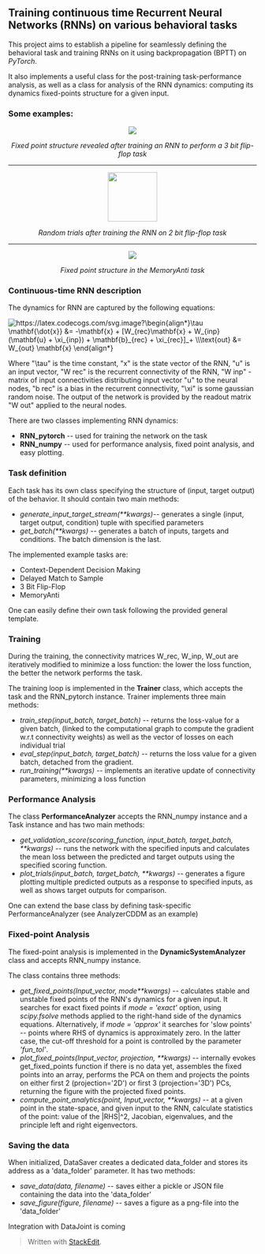 ## Training continuous time Recurrent Neural Networks (RNNs) on various behavioral tasks

This project aims to establish a pipeline for seamlessly defining the behavioral task and training RNNs on it using backpropagation (BPTT) on *PyTorch*.

It also implements a useful class for the post-training task-performance analysis, as well as a class for analysis of the RNN dynamics: computing its dynamics fixed-points structure for a given input.

### Some examples:


<p align="center">
<img src="https://github.com/engellab/RNN_training_pipeline/blob/main/img/fixed%20points%203BitFlipFlop%20task.gif?raw=true"/>
</p>

<center>

*Fixed point structure revealed after training an RNN to perform a 3 bit flip-flop task*
  
</center>

__________________________________
<p align="center">
<img src="https://github.com/engellab/RNN_training_pipeline/blob/main/img/random_trials_MemoryAnti_task.png" width="100" height="100">
</p>

<center>

*Random trials after training the RNN on 2 bit flip-flop task*

</center>
  
__________________________________
<p align="center">
<img src="https://github.com/engellab/RNN_training_pipeline/blob/main/img/fixed%20points%20MemoryAnti%20task.gif?raw=true"/>
</p>

<center>

*Fixed point structure in the MemoryAnti task*

</center>

### Continuous-time RNN description

The dynamics for RNN are captured by the following equations:

<img src="https://latex.codecogs.com/svg.image?\begin{align*}\tau&space;\mathbf{\dot{x}}&space;&=&space;-\mathbf{x}&space;&plus;&space;[W_{rec}\mathbf{x}&space;&plus;&space;W_{inp}&space;(\mathbf{u}&space;&plus;&space;\xi_{inp})&space;&plus;&space;\mathbf{b}_{rec}&space;&plus;&space;\xi_{rec}]_&plus;&space;\\\text{out}&space;&=&space;W_{out}&space;\mathbf{x}&space;\end{align*}&space;" title="https://latex.codecogs.com/svg.image?\begin{align*}\tau \mathbf{\dot{x}} &= -\mathbf{x} + [W_{rec}\mathbf{x} + W_{inp} (\mathbf{u} + \xi_{inp}) + \mathbf{b}_{rec} + \xi_{rec}]_+ \\\text{out} &= W_{out} \mathbf{x} \end{align*} " />

Where "\tau" is the time constant, "x" is the state vector of the RNN, "u" is an input vector, "W rec" is the recurrent connectivity of the RNN, "W inp" - matrix of input connectivities distributing input vector "u" to the neural nodes, "b rec" is a bias in the recurrent connectivity, "\xi" is some gaussian random noise. The output of the network is provided by the readout matrix "W out" applied to the neural nodes.

There are two classes implementing RNN dynamics: 
- **RNN_pytorch** -- used for training the network on the task
- **RNN_numpy** -- used for performance analysis, fixed point analysis, and easy plotting.

### Task definition
Each task has its own class specifying the structure of (input, target output) of the behavior. 
It should contain two main methods:
- *generate_input_target_stream(\*\*kwargs)*-- generates a single (input, target output, condition) tuple with specified parameters
- *get_batch(\*\*kwargs)* -- generates a batch of inputs, targets and conditions. The batch dimension is the last.

The implemented example tasks are:

- Context-Dependent Decision Making 
- Delayed Match to Sample
- 3 Bit Flip-Flop 
- MemoryAnti

One can easily define their own task following the provided general template.

### Training 
During the training, the connectivity matrices W_rec, W_inp, W_out are iteratively modified to minimize a loss function: the lower the loss function, the better the network performs the task.

The training loop is implemented in the **Trainer** class, which accepts the task and the RNN_pytorch instance.
Trainer implements three main methods:
- *train_step(input_batch, target_batch)* -- returns the loss-value for a given batch, (linked to the computational graph to compute the gradient w.r.t connectivity weights) as well as the vector of losses on each individual trial
- *eval_step(input_batch, target_batch)* -- returns the loss value for a given batch, detached from the gradient.
- *run_training(\*\*kwargs)* -- implements an iterative update of connectivity parameters, minimizing a loss function

### Performance Analysis

The class **PerformanceAnalyzer** accepts the RNN_numpy instance and a Task instance and has two main methods:

- *get_validation_score(scoring_function,  input_batch, target_batch, \*\*kwargs)* -- runs the network with the specified inputs and calculates the mean loss between the predicted and target outputs using the specified scoring function.
- *plot_trials(input_batch, target_batch, \*\*kwargs)* -- generates a figure plotting multiple predicted outputs as a response to specified inputs, as well as shows target outputs for comparison.

One can extend the base class by defining task-specific PerformanceAnalyzer
(see AnalyzerCDDM as an example)

### Fixed-point Analysis

The fixed-point analysis is implemented in the **DynamicSystemAnalyzer** class and accepts RNN_numpy instance.

The class contains three methods:

- *get_fixed_points(Input_vector, mode\*\*kwargs)* -- calculates stable and unstable fixed points of the RNN's dynamics for a given input. It searches for exact fixed points if *mode = 'exact'* option, using *scipy.fsolve* methods applied to the right-hand side of the dynamics equations. Alternatively, if *mode = 'approx'* it searches for 'slow points' -- points where RHS of dynamics is approximately zero. In the latter case, the cut-off threshold for a point is controlled by the parameter *'fun_tol'*.
- *plot_fixed_points(Input_vector, projection, \*\*kwargs)* -- internally evokes get_fixed_points function if there is no data yet, assembles the fixed points into an array, performs the PCA on them and projects the points on either first 2 (projection='2D') or first 3 (projection='3D') PCs, returning the figure with the projected fixed points.
- *compute_point_analytics(point, Input_vector, \*\*kwargs)* -- at a given point in the state-space, and given input to the RNN, calculate statistics of the point:
value of the |RHS|^2, Jacobian, eigenvalues, and the principle left and right eigenvectors.

### Saving the data

When initialized, DataSaver creates a dedicated data_folder and stores its address as a 'data_folder' parameter. It has two methods:
- *save_data(data, filename)* -- saves either a pickle or JSON file containing the data into the 'data_folder'
- *save_figure(figure, filename)* -- saves a figure as a png-file into the 'data_folder'

Integration with DataJoint is coming
> Written with [StackEdit](https://stackedit.io/).
